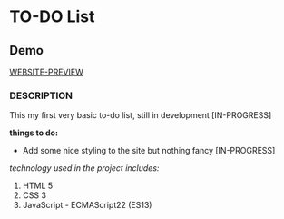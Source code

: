 # TO-DO List

## Demo
[WEBSITE-PREVIEW](https://tomecky1.github.io/TODO-LIST/)

### DESCRIPTION
This my first very basic to-do list, still in development [IN-PROGRESS]

**things to do:**
- Add some nice styling to the site but nothing fancy [IN-PROGRESS]


*technology used in the project includes:*
1. HTML 5
2. CSS 3
3. JavaScript - ECMAScript22 (ES13)